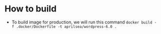 # How to build
- To build image for production, we will run this command ```docker build -f .docker/Dockerfile -t aprilsea/wordpress-6.0 .```